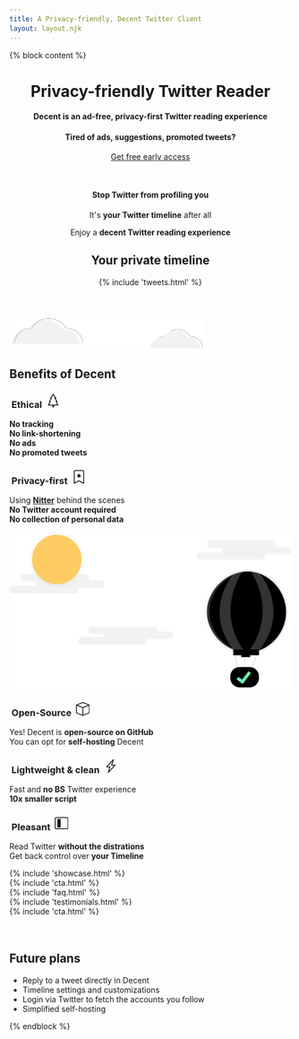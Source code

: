 ```yaml
---
title: A Privacy-friendly, Decent Twitter Client
layout: layout.njk
---
```


{% block content %}
<!-- Masthead -->
<header class="masthead text-center">
  <div class="container">
    <div class="mx-auto mt-5 mb-5 text-left">
      <h1 class=" masthead-heading">Privacy-friendly <span style="display: inline-block">Twitter Reader</span></h1>
      <h4 class=" my-5">Decent is an ad-free, privacy-first Twitter reading experience</h4>
      <h4 class="my-5">Tired of ads, suggestions, promoted tweets?</h4>
      <div class="row">
        <div class="col-lg-8">
          <div class="my-5">
            <p class="lead my-5">
              <a class="btn btn-primary btn-lg track-join-now" href="#cta">Get free early access</a>
            </p>
            <br>
            <h4 class="my-5">Stop Twitter from profiling you</h4>
            <p class="big my-5">
              It's <b>your Twitter timeline</b> after all
            </p>
            <p class="big my-5">
              Enjoy a <b>decent Twitter reading experience</b>
            </p>
          </div>
        </div>
        <div class="col-lg-4 mt-5 mb-2 text-center d-sm-none1 d-lg-block">
          <h2 class="title">Your private timeline</h2>
          {% include 'tweets.html' %}
        </div>
      </div>
    </div>
  </div>
</header>

<section id="benefits" class="features-icons my-5">
  <div class="container">
    <img class="img-fluid mt-5 mb-3" src="/img/clouds.svg" alt="" style="width: 25em;">
    <h1 class="title">Benefits of Decent</h1>
    <div class="row mt-5">
      <div class="col-lg-4 col-md-6 py-3">
        <div class="features-icons-item mx-auto mb-5 mb-lg-0 mb-lg-3">
          <h3>
            &nbsp;Ethical&nbsp; 
            <svg width="1.5em" height="1.5em" viewBox="0 0 16 16" class="bi bi-tree" fill="currentColor" xmlns="http://www.w3.org/2000/svg"><path fill-rule="evenodd" d="M8 0a.5.5 0 0 1 .416.223l3 4.5A.5.5 0 0 1 11 5.5h-.098l2.022 3.235a.5.5 0 0 1-.424.765h-.191l1.638 3.276a.5.5 0 0 1-.447.724h-11a.5.5 0 0 1-.447-.724L3.69 9.5H3.5a.5.5 0 0 1-.424-.765L5.098 5.5H5a.5.5 0 0 1-.416-.777l3-4.5A.5.5 0 0 1 8 0zM5.934 4.5H6a.5.5 0 0 1 .424.765L4.402 8.5H4.5a.5.5 0 0 1 .447.724L3.31 12.5h9.382l-1.638-3.276A.5.5 0 0 1 11.5 8.5h.098L9.576 5.265A.5.5 0 0 1 10 4.5h.066L8 1.401 5.934 4.5z"/><path d="M7 13.5h2V16H7v-2.5z"/></svg>
          </h3>
          <p class="lead mb-0">
            <b class="">No tracking</b>
            <br>
            <b class="">No link-shortening</b>
            <br>
            <b class="">No ads</b>
            <br>
            <b class="">No promoted tweets</b>
          </p>
        </div>
      </div>
      <div class="col-lg-4 col-md-6 py-3">
        <div class="features-icons-item mx-auto mb-5 mb-lg-0 mb-lg-3">
          <h3>
            &nbsp;Privacy-first&nbsp;
            <svg width="1.5em" height="1.5em" viewBox="0 0 16 16" class="bi bi-bookmark-star" fill="currentColor" xmlns="http://www.w3.org/2000/svg"><path fill-rule="evenodd" d="M2 2a2 2 0 0 1 2-2h8a2 2 0 0 1 2 2v13.5a.5.5 0 0 1-.777.416L8 13.101l-5.223 2.815A.5.5 0 0 1 2 15.5V2zm2-1a1 1 0 0 0-1 1v12.566l4.723-2.482a.5.5 0 0 1 .554 0L13 14.566V2a1 1 0 0 0-1-1H4z"/><path d="M7.84 4.1a.178.178 0 0 1 .32 0l.634 1.285a.178.178 0 0 0 .134.098l1.42.206c.145.021.204.2.098.303L9.42 6.993a.178.178 0 0 0-.051.158l.242 1.414a.178.178 0 0 1-.258.187l-1.27-.668a.178.178 0 0 0-.165 0l-1.27.668a.178.178 0 0 1-.257-.187l.242-1.414a.178.178 0 0 0-.05-.158l-1.03-1.001a.178.178 0 0 1 .098-.303l1.42-.206a.178.178 0 0 0 .134-.098L7.84 4.1z"/></svg>
          </h3>
          <p class="lead mb-0">
            Using <b><a target="_blank" href="https://nitter.decent.social/">Nitter</a></b> behind the scenes
            <br>
            <b class="">No Twitter account required</b>
            <br>
            <b class="">No collection of personal data</b>
          </p>
        </div>
      </div>
      <div class="col-lg-4 col-md-6 py-3">
        <div class="features-icons-item mx-auto mb-5 mb-lg-0 mb-lg-3">
          <img class="img-fluid mt-5 mb-3" src="/img/air_support.svg" alt="">
        </div>
      </div>
      <div class="col-lg-4 col-md-6 py-3">
        <div class="features-icons-item mx-auto mb-5 mb-lg-0 mb-lg-3">
          <h3>
            &nbsp;Open-Source&nbsp;
            <svg width="1.5em" height="1.5em" viewBox="0 0 16 16" class="bi bi-box" fill="currentColor" xmlns="http://www.w3.org/2000/svg"><path fill-rule="evenodd" d="M8.186 1.113a.5.5 0 0 0-.372 0L1.846 3.5 8 5.961 14.154 3.5 8.186 1.113zM15 4.239l-6.5 2.6v7.922l6.5-2.6V4.24zM7.5 14.762V6.838L1 4.239v7.923l6.5 2.6zM7.443.184a1.5 1.5 0 0 1 1.114 0l7.129 2.852A.5.5 0 0 1 16 3.5v8.662a1 1 0 0 1-.629.928l-7.185 2.874a.5.5 0 0 1-.372 0L.63 13.09a1 1 0 0 1-.63-.928V3.5a.5.5 0 0 1 .314-.464L7.443.184z"/></svg>
          </h3>
          <p class="lead mb-0">
            Yes! Decent is <b class="">open-source on GitHub</b>
            <br>
            You can opt for <b class="">self-hosting</b> Decent
          </p>
        </div>
      </div>
      <div class="col-lg-4 col-md-6 py-3">
        <div class="features-icons-item mx-auto mb-5 mb-lg-0 mb-lg-3">
          <h3>
            &nbsp;Lightweight & clean&nbsp;
            <svg width="1.5em" height="1.5em" viewBox="0 0 16 16" class="bi bi-lightning" fill="currentColor" xmlns="http://www.w3.org/2000/svg"><path fill-rule="evenodd" d="M11.251.068a.5.5 0 0 1 .227.58L9.677 6.5H13a.5.5 0 0 1 .364.843l-8 8.5a.5.5 0 0 1-.842-.49L6.323 9.5H3a.5.5 0 0 1-.364-.843l8-8.5a.5.5 0 0 1 .615-.09zM4.157 8.5H7a.5.5 0 0 1 .478.647L6.11 13.59l5.732-6.09H9a.5.5 0 0 1-.478-.647L9.89 2.41 4.157 8.5z"/></svg>
          </h3>
          <p class="lead mb-0">
            Fast and <b class="">no BS</b> Twitter experience
            <br>
            <b class="">10x smaller script</b>
          </p>
        </div>
      </div>
      <div class="col-lg-4 col-md-6 py-3">
        <div class="features-icons-item mx-auto mb-5 mb-lg-0 mb-lg-3">
          <h3>
            &nbsp;Pleasant&nbsp;
            <svg width="1.5em" height="1.5em" viewBox="0 0 16 16" class="bi bi-layout-sidebar-inset" fill="currentColor" xmlns="http://www.w3.org/2000/svg"><path fill-rule="evenodd" d="M14 2H2a1 1 0 0 0-1 1v10a1 1 0 0 0 1 1h12a1 1 0 0 0 1-1V3a1 1 0 0 0-1-1zM2 1a2 2 0 0 0-2 2v10a2 2 0 0 0 2 2h12a2 2 0 0 0 2-2V3a2 2 0 0 0-2-2H2z"/><path d="M3 4a1 1 0 0 1 1-1h2a1 1 0 0 1 1 1v8a1 1 0 0 1-1 1H4a1 1 0 0 1-1-1V4z"/></svg>
          </h3>
          <p class="lead mb-0">
            <p class="lead mb-0">
              Read Twitter <b class="">without the distrations</b>
              <br>
              Get back control over <b class="">your Timeline</b>
            </p>
          </p>
        </div>
      </div>
    </div>
  </div>
</section>

<section class="showcase py-5 mt-5">
  {% include 'showcase.html' %}
</section>

<section id="cta" class="text-center mt-5 py-5">
  {% include 'cta.html' %}
</section>

<section id="faq" class=" mt-5 py-5">
  {% include 'faq.html' %}
</section>

<section class="container mt-5">
  {% include 'testimonials.html' %}
</section>

<section id="cta-end" class="text-center mt-5 py-5">
  {% include 'cta.html' %}
</section>

<section class="mt-5">
  <br>
  <br>
  <div class="container">
    <div class="row mt-5">
      <!-- <div class="col-lg-6 mx-auto">
        <h2 class="title text-center">Your private timeline</h2>
        {% include 'tweets.html' %}
      </div> -->
      <div class="col-lg-12">
        <h2 class="title">Future plans</h2>
        <ul class="list-group list-group-flush mt-3 py-3">
          <li class="list-group-item py-3">
            Reply to a tweet directly in Decent
          </li>
          <li class="list-group-item py-3">
            Timeline settings and customizations
          </li>
          <li class="list-group-item py-3">
            Login via Twitter to fetch the accounts you follow
          </li>
          <li class="list-group-item py-3">
            Simplified self-hosting
          </li>
        </ul>
      </div>
    </div>
  </div>
</section>

{% endblock %}